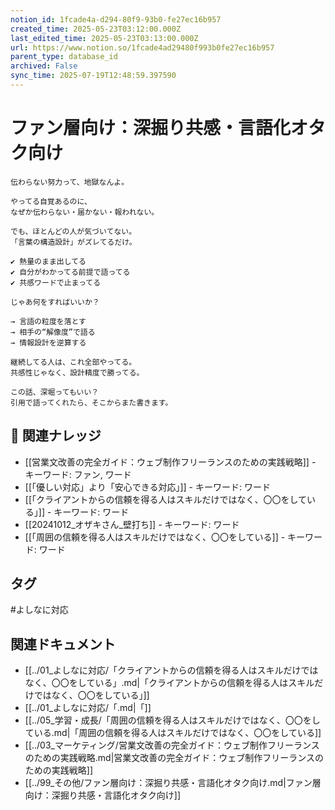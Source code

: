 ```yaml
---
notion_id: 1fcade4a-d294-80f9-93b0-fe27ec16b957
created_time: 2025-05-23T03:12:00.000Z
last_edited_time: 2025-05-23T03:13:00.000Z
url: https://www.notion.so/1fcade4ad29480f993b0fe27ec16b957
parent_type: database_id
archived: False
sync_time: 2025-07-19T12:48:59.397590
---
```


# ファン層向け：深掘り共感・言語化オタク向け

```plain text
伝わらない努力って、地獄なんよ。

やってる自覚あるのに、
なぜか伝わらない・届かない・報われない。

でも、ほとんどの人が気づいてない。
「言葉の構造設計」がズレてるだけ。

✔ 熱量のまま出してる
✔ 自分がわかってる前提で語ってる
✔ 共感ワードで止まってる

じゃあ何をすればいいか？

→ 言語の粒度を落とす
→ 相手の“解像度”で語る
→ 情報設計を逆算する

継続してる人は、これ全部やってる。
共感性じゃなく、設計精度で勝ってる。

この話、深堀ってもいい？
引用で語ってくれたら、そこからまた書きます。
```

## 🔗 関連ナレッジ
- [[営業文改善の完全ガイド：ウェブ制作フリーランスのための実践戦略]] - キーワード: ファン, ワード
- [[「優しい対応」より「安心できる対応」]] - キーワード: ワード
- [[「クライアントからの信頼を得る人はスキルだけではなく、〇〇をしている」]] - キーワード: ワード
- [[20241012_オザキさん_壁打ち]] - キーワード: ワード
- [[「周囲の信頼を得る人はスキルだけではなく、〇〇をしている]] - キーワード: ワード


## タグ

#よしなに対応 

## 関連ドキュメント

- [[../01_よしなに対応/「クライアントからの信頼を得る人はスキルだけではなく、〇〇をしている」.md|「クライアントからの信頼を得る人はスキルだけではなく、〇〇をしている」]]
- [[../01_よしなに対応/「.md|「]]
- [[../05_学習・成長/「周囲の信頼を得る人はスキルだけではなく、〇〇をしている.md|「周囲の信頼を得る人はスキルだけではなく、〇〇をしている]]
- [[../03_マーケティング/営業文改善の完全ガイド：ウェブ制作フリーランスのための実践戦略.md|営業文改善の完全ガイド：ウェブ制作フリーランスのための実践戦略]]
- [[../99_その他/ファン層向け：深掘り共感・言語化オタク向け.md|ファン層向け：深掘り共感・言語化オタク向け]]
